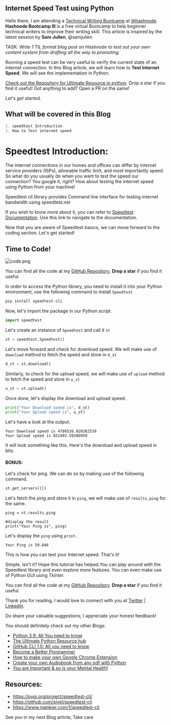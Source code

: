 ## Internet Speed Test using Python

Hello there, I am attending a [Technical Writing Bootcamp](https://hashnode.com/bootcamp/batch-3) at [@hashnode](https://hashnode.com/@hashnode). **Hashnode Bootcamp III** is a free virtual Bootcamp to help beginner technical writers to improve their writing skill. This article is inspired by the latest session by **Sam Julien**, @samjulien

TASK: *Write 1 TIL format blog post on Hashnode to test out your own content system from drafting all the way to promoting.*

Running a speed test can be very useful to verify the current state of an internet connection. In this Blog article, we will learn how to **Test Internet Speed.** We will see the implementation in Python.

[Check out the Repository for Ultimate Resource in python](https://github.com/ayushi7rawat/Ultimate-Python-Resource-Hub). Drop a star if you find it useful! Got anything to add? Open a PR on the same!

*Let's get started.*

## What will be covered in this Blog

```python
1. speedtest Introduction
2. How to Test internet speed
```

# Speedtest Introduction:

The internet connections in our homes and offices can differ by internet service providers (ISPs), allowable traffic limit, and most importantly speed. So what do you usually do when you want to test the speed our connection? You google it, right? How about testing the internet speed using Python from your machine! 

Speedtest cli library provides Command line interface for testing internet bandwidth using speedtest.net

If you wish to know more about it, you can refer to [Speedtest Documentation](https://pypi.org/project/speedtest-cli/). Use this link to navigate to the documentation.

Now that you are aware of Speedtest basics, we can move forward to the coding section. Let's get started!

## Time to Code!

![code.png](https://cdn.hashnode.com/res/hashnode/image/upload/v1605667262526/U5OIvfOnm.png)

You can find all the code at my [GitHub Repository](https://github.com/ayushi7rawat/Youtube-Projects/tree/master/Test%20Internet%20Speed). **Drop a star** if you find it useful.



In order to access the Python library, you need to install it into your Python environment, use the following command to install `Speedtest `  

```python
pip install speedtest-cli
```

Now, let's import the package in our Python script.

```python
import speedtest
```

Let's create an instance of `Speedtest` and call it `st`

```python
st = speedtest.Speedtest() 
```

Let's move forward and check for download speed. We will make use of `download` method to fetch the speed and store in `d_st`

```python
d_st = st.download()
```

Similarly, to check for the upload speed, we will make use of `upload` method to fetch the speed and store in `u_st`

```python
u_st = st.upload()
```

Once done, let's display the download and upload speed. 

```python
print("Your Download speed is", d_st) 
print("Your Upload speed is", u_st) 
```

Let's have a look at the output:

```
Your Download speed is 4786516.020362539
Your Upload speed is 851493.59380959
```

It will look something like this. Here's the download and upload speed in bits.

#### BONUS:

Let's check for ping. We can do so by making use of the following command.

```python
st.get_servers([])
```

Let's  fetch the ping and store it in `ping`, we will make use of `results.ping` for the same.

```
ping = st.results.ping

#display the result
print("Your Ping is", ping)
```

Let's display the `ping` using `print`. 

```
Your Ping is 50.846
```

This is how you can test your Internet speed. That's it! 

Simple, isn't it? Hope this tutorial has helped.You can play around with the Speedtest library and even explore more features. You can even make use of Python GUI using Tkinter.

You can find all the code at my [GitHub Repository](https://github.com/ayushi7rawat/Youtube-Projects/tree/master/Test%20Internet%20Speed). **Drop a star** if you find it useful.

Thank you for reading, I would love to connect with you at [Twitter](https://twitter.com/ayushi7rawat) | [LinkedIn](https://www.linkedin.com/in/ayushi7rawat/).

Do share your valuable suggestions, I appreciate your honest feedback!

You should definitely check out my other Blogs:

- [Python 3.9: All You need to know](https://ayushirawat.com/python-39-all-you-need-to-know)
- [The Ultimate Python Resource hub](https://ayushirawat.com/the-ultimate-python-resource-hub)
- [GitHub CLI 1.0: All you need to know](https://ayushirawat.com/github-cli-10-all-you-need-to-know)
- [Become a Better Programmer](https://ayushirawat.com/become-a-better-programmer)
- [How to make your own Google Chrome Extension](https://ayushirawat.com/how-to-make-your-own-google-chrome-extension-1)
- [Create your own Audiobook from any pdf with Python](https://ayushirawat.com/create-your-own-audiobook-from-any-pdf-with-python)
- [You are Important & so is your Mental Health!](https://ayushirawat.com/you-are-important-and-so-is-your-mental-health)

## Resources:

- https://pypi.org/project/speedtest-cli/
- https://github.com/sivel/speedtest-cli
- https://www.mankier.com/1/speedtest-cli

See you in my next Blog article, Take care
